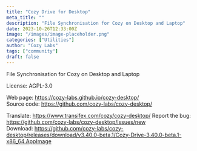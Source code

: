 ```yaml
---
title: "Cozy Drive for Desktop"
meta_title: ""
description: "File Synchronisation for Cozy on Desktop and Laptop"
date: 2023-10-26T12:33:00Z
image: "/images/image-placeholder.png"
categories: ["Utilities"]
author: "Cozy Labs"
tags: ["community"]
draft: false
---
```


File Synchronisation for Cozy on Desktop and Laptop

License: AGPL-3.0

Web page: https://cozy-labs.github.io/cozy-desktop/  
Source code: https://github.com/cozy-labs/cozy-desktop/

Translate: https://www.transifex.com/cozy/cozy-desktop/
Report the bug: https://github.com/cozy-labs/cozy-desktop/issues/new  
Download: https://github.com/cozy-labs/cozy-desktop/releases/download/v3.40.0-beta.1/Cozy-Drive-3.40.0-beta.1-x86_64.AppImage
